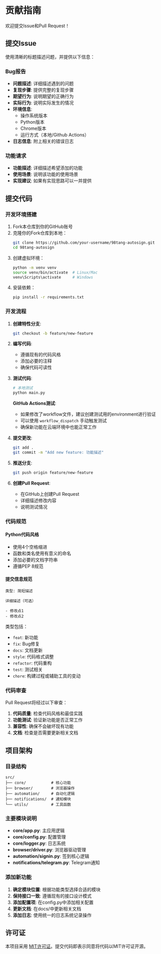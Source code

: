 # 贡献指南

欢迎提交Issue和Pull Request！

## 提交Issue

使用清晰的标题描述问题，并提供以下信息：

### Bug报告
- **问题描述**: 详细描述遇到的问题
- **复现步骤**: 提供完整的复现步骤
- **期望行为**: 说明期望的正确行为
- **实际行为**: 说明实际发生的情况
- **环境信息**: 
  - 操作系统版本
  - Python版本
  - Chrome版本
  - 运行方式（本地/Github Actions）
- **日志信息**: 附上相关的错误日志

### 功能请求
- **功能描述**: 详细描述希望添加的功能
- **使用场景**: 说明该功能的使用场景
- **实现建议**: 如果有实现思路可以一并提供

## 提交代码

### 开发环境搭建

1. Fork本仓库到你的GitHub账号
2. 克隆你的Fork仓库到本地：
   ```bash
   git clone https://github.com/your-username/98tang-autosign.git
   cd 98tang-autosign
   ```
3. 创建虚拟环境：
   ```bash
   python -m venv venv
   source venv/bin/activate  # Linux/Mac
   venv\Scripts\activate     # Windows
   ```
4. 安装依赖：
   ```bash
   pip install -r requirements.txt
   ```

### 开发流程

1. **创建特性分支**:
   ```bash
   git checkout -b feature/new-feature
   ```

2. **编写代码**:
   - 遵循现有的代码风格
   - 添加必要的注释
   - 确保代码可读性

3. **测试代码**:
   ```bash
   # 本地测试
   python main.py
   ```
   
   **GitHub Actions测试**:
   - 如果修改了workflow文件，建议创建测试用的environment进行验证
   - 可以使用 `workflow_dispatch` 手动触发测试
   - 确保新功能在云端环境中也能正常工作

4. **提交更改**:
   ```bash
   git add .
   git commit -m "Add new feature: 功能描述"
   ```

5. **推送分支**:
   ```bash
   git push origin feature/new-feature
   ```

6. **创建Pull Request**:
   - 在GitHub上创建Pull Request
   - 详细描述修改内容
   - 说明测试情况

### 代码规范

#### Python代码风格
- 使用4个空格缩进
- 函数和类名使用有意义的命名
- 添加必要的文档字符串
- 遵循PEP 8规范

#### 提交信息规范
```
类型: 简短描述

详细描述（可选）

- 修改点1
- 修改点2
```

类型包括：
- `feat`: 新功能
- `fix`: Bug修复
- `docs`: 文档更新
- `style`: 代码格式调整
- `refactor`: 代码重构
- `test`: 测试相关
- `chore`: 构建过程或辅助工具的变动

### 代码审查

Pull Request将经过以下审查：

1. **代码质量**: 检查代码风格和最佳实践
2. **功能测试**: 验证新功能是否正常工作
3. **兼容性**: 确保不会破坏现有功能
4. **文档**: 检查是否需要更新相关文档

## 项目架构

### 目录结构
```
src/
├── core/           # 核心功能
├── browser/        # 浏览器操作
├── automation/     # 自动化逻辑
├── notifications/  # 通知模块
└── utils/          # 工具函数
```

### 主要模块说明

- **core/app.py**: 主应用逻辑
- **core/config.py**: 配置管理
- **core/logger.py**: 日志系统
- **browser/driver.py**: 浏览器驱动管理
- **automation/signin.py**: 签到核心逻辑
- **notifications/telegram.py**: Telegram通知

### 添加新功能

1. **确定模块位置**: 根据功能类型选择合适的模块
2. **保持接口一致**: 遵循现有的接口设计模式
3. **添加配置项**: 在config.py中添加相关配置
4. **更新文档**: 在docs/中更新相关文档
5. **添加日志**: 使用统一的日志系统记录操作

## 许可证

本项目采用 [MIT许可证](../LICENSE)。提交代码即表示同意将代码以MIT许可证开源。
